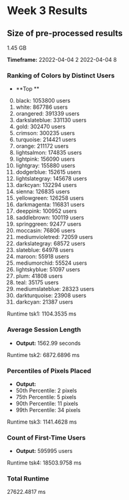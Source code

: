 # Week 3 Results

## Size of pre-processed results
1.45 GB


**Timeframe:** 22022-04-04 2 2022-04-04 8

### Ranking of Colors by Distinct Users
- **Top **
 0. black: 1053800 users
 1. white: 867786 users
 2. orangered: 391339 users
 3. darkslateblue: 331130 users
 4. gold: 302470 users
 5. crimson: 300235 users
 6. turquoise: 214421 users
 7. orange: 211172 users
 8. lightsalmon: 174835 users
 9. lightpink: 156090 users
 10. lightgray: 155880 users
 11. dodgerblue: 152615 users
 12. lightslategray: 145678 users
 13. darkcyan: 132294 users
 14. sienna: 126835 users
 15. yellowgreen: 126258 users
 16. darkmagenta: 116831 users
 17. deeppink: 100952 users
 18. saddlebrown: 100119 users
 19. springgreen: 92477 users
 20. moccasin: 76806 users
 21. mediumvioletred: 72059 users
 22. darkslategray: 68572 users
 23. slateblue: 64978 users
 24. maroon: 55918 users
 25. mediumorchid: 55524 users
 26. lightskyblue: 51097 users
 27. plum: 41808 users
 28. teal: 35175 users
 29. mediumslateblue: 28323 users
 30. darkturquoise: 23908 users
 31. darkcyan: 21387 users

Runtime tsk1: 1104.3535 ms

### Average Session Length
- **Output:** 1562.99 seconds

Runtime tsk2: 6872.6896 ms

### Percentiles of Pixels Placed
- **Output:**
- 50th Percentile: 2 pixels
- 75th Percentile: 5 pixels
- 90th Percentile: 11 pixels
- 99th Percentile: 34 pixels

Runtime tsk3: 1141.4628 ms

### Count of First-Time Users
- **Output:** 595995 users

Runtime tsk4: 18503.9758 ms

### Total Runtime
 27622.4817 ms